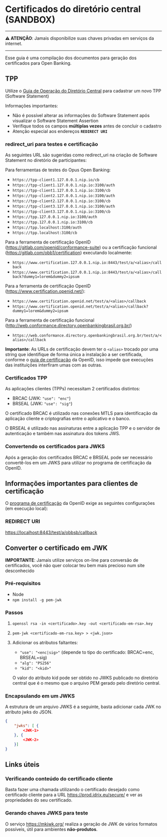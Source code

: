 # Certificados do diretório central (SANDBOX)

***

**:warning: ATENÇÃO**: Jamais disponibilize suas chaves privadas em serviços da internet.

***

Esse guia é uma compilação dos documentos para geração dos certificados para Open Banking.

## TPP

Utilize o [Guia de Operação do Diretório Central](https://openbanking-brasil.github.io/areadesenvolvedor/documents/OpenBanking-Guia_Operacao_Diretorio_Central.pdf) para cadastrar um novo TPP (Software Statement)

Informações importantes:

- Não é possível alterar as informações do Software Statement após visualizar o Software Statement Assertion
- Verifique todos os campos **múltiplas vezes** antes de concluir o cadastro
- Atenção especial aos endereços **`REDIRECT URI`**

### redirect_uri para testes e certificação

As seguintes URL são sugeridas como redirect_uri na criação de Software
Statement no diretório de participantes:

Para ferramentas de testes do Opus Open Banking:

- `https://tpp-client1.127.0.0.1.nip.io/cb`
- `https://tpp-client1.127.0.0.1.nip.io:3100/auth`
- `https://tpp-client1.127.0.0.1.nip.io:3100/cb`
- `https://tpp-client2.127.0.0.1.nip.io:3100/auth`
- `https://tpp-client2.127.0.0.1.nip.io:3100/cb`
- `https://tpp-client3.127.0.0.1.nip.io:3100/auth`
- `https://tpp-client3.127.0.0.1.nip.io:3100/cb`
- `https://tpp.127.0.0.1.nip.io:3100/auth`
- `https://tpp.127.0.0.1.nip.io:3100/cb`
- `https://tpp.localhost:3100/auth`
- `https://tpp.localhost:3100/cb`

Para a ferramenta de certificação OpenID (<https://gitlab.com/openid/conformance-suite>)
ou a certificação funcional (<https://gitlab.com/obb1/certification>)
executando localmente:

- `https://www.certification.127.0.0.1.nip.io:8443/test/a/<alias>/callback` 
- `https://www.certification.127.0.0.1.nip.io:8443/test/a/<alias>/callback?dummy1=lorem&dummy2=ipsum`

Para a ferramenta de certificação OpenID (<https://www.certification.openid.net/>):

- `https://www.certification.openid.net/test/a/<alias>/callback`
- `https://www.certification.openid.net/test/a/<alias>/callback?dummy1=lorem&dummy2=ipsum`

Para a ferramenta de certificação funcional (<http://web.conformance.directory.openbankingbrasil.org.br/>)

- `https://web.conformance.directory.openbankingbrasil.org.br/test/a/<alias>/callback`

**Importante**: As URLs de certificação devem ter o `<alias>` trocado por uma
string que identifique de forma única a instalação a ser certificada, conforme
o [guia de certificação](https://openid.net/certification/connect_op_testing/#:~:text=You%20must%20select%20an%20%E2%80%9CALIAS%E2%80%9D%20to%20use)
da OpenID, isso impede que execuções das instituições interfiram umas com
as outras.

### Certificados TPP

As aplicações clientes (TPPs) necessitam 2 certificados distintos:

- BRCAC (JWK: `"use": "enc"`)
- BRSEAL (JWK: `"use": "sig"`)

O certificado BRCAC é utilizado nas conexões MTLS para identificação da aplicação cliente e criptografias entre o aplicativo e o banco.

O BRSEAL é utilizado nas assinaturas entre a aplicação TPP e o servidor de autenticação e também nas  assinatura dos tokens JWS.

### Convertendo os certificados para JWKS

Após a geração dos certificados BRCAC e BRSEAL pode ser necessário convertê-los em um JWKS para utilizar no programa de certificação da OpenID.

## Informações importantes para clientes de certificação

O [programa de certificação](https://gitlab.com/openid/conformance-suite) da OpenID exige as seguintes configurações (em execução local):

### REDIRECT URI

<https://localhost:8443/test/a/obbsb/callback>

## Converter o certificado em JWK

**IMPORTANTE**: Jamais utilize serviços on-line para conversão de certificados, você não quer colocar teu bem mais precioso num site desconhecido

### Pré-requisitos

- Node
- `npm install -g pem-jwk`
  
### Passos

1. `openssl rsa -in <certificado>.key -out <certificado-em-rsa>.key`
2. `pem-jwk <certificado-em-rsa.key> > <jwk.json>`
3. Adicionar os atributos faltantes:
   - `"use": "<enc|sig>"` (depende to tipo do certificado: BRCAC=enc, BRSEAL=sig)
   - `"alg": "PS256"` 
   - `"kid": "<kid>"`

    O valor do atributo kid pode ser obtido no JWKS publicado no diretório central que é o mesmo que o arquivo PEM gerado pelo diretório central.

### Encapsulando em um JWKS

A estrutura de um arquivo JWKS é a seguinte, basta adicionar cada JWK no atributo jwks do JSON.

```JSON
{ 
    "jwks": [ {
        <JWK-1>
    }, {
        <JWK-2>
    }]
}
```

## Links úteis

### Verificando conteúdo do certificado cliente

Basta fazer uma chamada utilizando o certificado desejado como certificado cliente
para a URL <https://prod.idrix.eu/secure/> e ver as propriedades do seu certificado.

### Gerando chaves JWKS para teste

O serviço <https://mkjwk.org/> realiza a geração de JWK de vários formatos
possíveis, útil para ambientes **não-produtos**.
